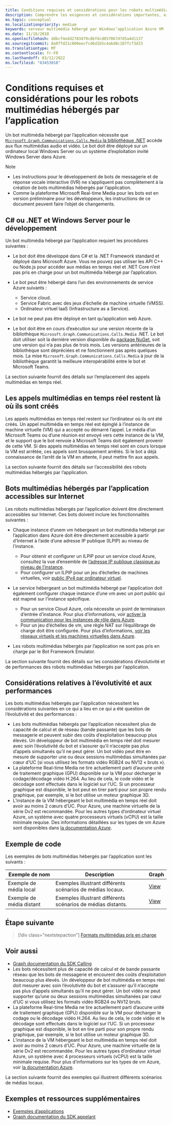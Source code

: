 ```yaml
---
title: Conditions requises et considérations pour les robots multimédias hébergés par l’application
description: Comprendre les exigences et considérations importantes, ainsi que les considérations relatives à l’évolutivité et aux performances liées à la création de bots multimédias hébergés par l’application pour Microsoft Teams à l’aide d’exemples et d’exemples de code.
ms.topic: conceptual
ms.localizationpriority: medium
keywords: serveur multimédia hébergé par Windows’application Azure VM
ms.date: 11/16/2018
ms.openlocfilehash: ddbcf4edd2783d79c8bfdcd057067d7d5a4d1137
ms.sourcegitcommit: 8a0ffd21c800eecfcd6d1b5c4abd8c107fcf3d33
ms.translationtype: MT
ms.contentlocale: fr-FR
ms.lasthandoff: 03/12/2022
ms.locfileid: "63453018"
---
```

# <a name="requirements-and-considerations-for-application-hosted-media-bots"></a>Conditions requises et considérations pour les robots multimédias hébergés par l’application

Un bot multimédia hébergé par l’application nécessite que [`Microsoft.Graph.Communications.Calls.Media` la bibliothèque .NET](https://www.nuget.org/packages/Microsoft.Graph.Communications.Calls.Media/) accède aux flux multimédias audio et vidéo. Le bot doit être déployé sur un ordinateur local Windows Server ou un système d’exploitation invité Windows Server dans Azure.

> [!NOTE]
>
> * Les instructions pour le développement de bots de messagerie et de réponse vocale interactive (IVR) ne s’appliquent pas complètement à la création de bots multimédias hébergés par l’application.
> * Comme la plateforme Microsoft Real-time Media pour les bots est en version préliminaire pour les développeurs, les instructions de ce document peuvent faire l’objet de changements.

## <a name="c-or-net-and-windows-server-for-development"></a>C# ou .NET et Windows Server pour le développement

Un bot multimédia hébergé par l’application requiert les procédures suivantes :

* Le bot doit être développé dans C# et la .NET Framework standard et déployé dans Microsoft Azure. Vous ne pouvez pas utiliser les API C++ ou Node.js pour accéder aux médias en temps réel et .NET Core n’est pas pris en charge pour un bot multimédia hébergé par l’application.

* Le bot peut être hébergé dans l’un des environnements de service Azure suivants :
  * Service cloud.
  * Service Fabric avec des jeux d’échelle de machine virtuelle (VMSS).
  * Ordinateur virtuel IaaS (Infrastructure as a Service).  
  
* Le bot ne peut pas être déployé en tant qu’application web Azure.

* Le bot doit être en cours d’exécution sur une version récente de la bibliothèque `Microsoft.Graph.Communications.Calls.Media` .NET. Le bot doit utiliser soit la dernière version disponible du [package NuGet](https://www.nuget.org/packages/Microsoft.Graph.Communications.Calls.Media/), soit une version qui n’a pas plus de trois mois. Les versions antérieures de la bibliothèque sont dépréciées et ne fonctionnent pas après quelques mois. La mise `Microsoft.Graph.Communications.Calls.Media` à jour de la bibliothèque garantit la meilleure interopérabilité entre le bot et Microsoft Teams.

La section suivante fournit des détails sur l’emplacement des appels multimédias en temps réel.

## <a name="real-time-media-calls-stay-where-they-are-created"></a>Les appels multimédias en temps réel restent là où ils sont créés

Les appels multimédias en temps réel restent sur l’ordinateur où ils ont été créés. Un appel multimédia en temps réel est épinglé à l’instance de machine virtuelle (VM) qui a accepté ou démarré l’appel. Le média d’un Microsoft Teams ou d’une réunion est envoyé vers cette instance de la VM, et le support que le bot renvoie à Microsoft Teams doit également provenir de cette VM. Si des appels multimédias en temps réel sont en cours lorsque la VM est arrêtée, ces appels sont brusquement arrêtés. Si le bot a déjà connaissance de l’arrêt de la VM en attente, il peut mettre fin aux appels.

La section suivante fournit des détails sur l’accessibilité des robots multimédias hébergés par l’application.

## <a name="application-hosted-media-bots-accessible-on-the-internet"></a>Bots multimédias hébergés par l’application accessibles sur Internet

Les robots multimédias hébergés par l’application doivent être directement accessibles sur Internet. Ces bots doivent inclure les fonctionnalités suivantes :

* Chaque instance d’unem vm hébergeant un bot multimédia hébergé par l’application dans Azure doit être directement accessible à partir d’Internet à l’aide d’une adresse IP publique (ILPIP) au niveau de l’instance.
  * Pour obtenir et configurer un ILPIP pour un service cloud Azure, consultez la vue d’ensemble de [l’adresse IP publique classique au niveau de l’instance](/azure/virtual-network/virtual-networks-instance-level-public-ip).
  * Pour configurer un ILPIP pour un jeu d’échelles de machines virtuelles, voir [public IPv4 par ordinateur virtuel](/azure/virtual-machine-scale-sets/virtual-machine-scale-sets-networking#public-ipv4-per-virtual-machine).
* Le service hébergeant un bot multimédia hébergé par l’application doit également configurer chaque instance d’une vm avec un port public qui est mapmé sur l’instance spécifique.
  * Pour un service Cloud Azure, cela nécessite un point de terminaison d’entrée d’instance. Pour plus d’informations, voir [activer la communication pour les instances de rôle dans Azure](/azure/cloud-services/cloud-services-enable-communication-role-instances).
  * Pour un jeu d’échelles de vm, une règle NAT sur l’équilibrage de charge doit être configurée. Pour plus d’informations, [voir les réseaux virtuels et les machines virtuelles dans Azure](/azure/virtual-machines/windows/network-overview).

* Les robots multimédias hébergés par l’application ne sont pas pris en charge par le Bot Framework Emulator.

La section suivante fournit des détails sur les considérations d’évolutivité et de performances des robots multimédias hébergés par l’application.

## <a name="scalability-and-performance-considerations"></a>Considérations relatives à l’évolutivité et aux performances

Les bots multimédias hébergés par l’application nécessitent les considérations suivantes en ce qui a lieu en ce qui a été question de l’évolutivité et des performances :

* Les bots multimédias hébergés par l’application nécessitent plus de capacité de calcul et de réseau (bande passante) que les bots de messagerie et peuvent subir des coûts d’exploitation beaucoup plus élevés. Un développeur de bot multimédia en temps réel doit mesurer avec soin l’évolutivité du bot et s’assurer qu’il n’accepte pas plus d’appels simultanés qu’il ne peut gérer. Un bot vidéo peut être en mesure de supporter une ou deux sessions multimédias simultanées par cœur d’UC (si vous utilisez les formats vidéo RGB24 ou NV12 « bruts »).
* La plateforme Real-time Media ne tire actuellement parti d’aucune unité de traitement graphique (GPU) disponible sur la VM pour décharger le codage/décodage vidéo H.264. Au lieu de cela, le code vidéo et le décodage sont effectués dans le logiciel sur l’UC. Si un processeur graphique est disponible, le bot peut en tirer parti pour son propre rendu graphique, par exemple, si le bot utilise un moteur graphique 3D.
* L’instance de la VM hébergeant le bot multimédia en temps réel doit avoir au moins 2 cœurs d’UC. Pour Azure, une machine virtuelle de la série Dv2 est recommandée. Pour les autres types d’ordinateur virtuel Azure, un système avec quatre processeurs virtuels (vCPU) est la taille minimale requise. Des informations détaillées sur les types de vm Azure sont disponibles dans [la documentation Azure](/azure/virtual-machines/windows/sizes-general).

## <a name="code-sample"></a>Exemple de code

Les exemples de bots multimédias hébergés par l’application sont les suivants :

| **Exemple de nom** | **Description** | **Graph** |
|------------|-------------|-----------|
| Exemple de média local | Exemples illustrant différents scénarios de médias locaux. | [View](https://github.com/microsoftgraph/microsoft-graph-comms-samples/tree/master/Samples/V1.0Samples/LocalMediaSamples) |
| Exemple de média distant | Exemples illustrant différents scénarios de médias distants. | [View](https://github.com/microsoftgraph/microsoft-graph-comms-samples/tree/master/Samples/V1.0Samples/RemoteMediaSamples) |

## <a name="next-step"></a>Étape suivante

> [!div class="nextstepaction"]
> [Formats multimédias pris en charge](~/resources/media-formats.md)

## <a name="see-also"></a>Voir aussi

* [Graph documentation du SDK Calling](https://microsoftgraph.github.io/microsoft-graph-comms-samples/docs/)
* Les bots nécessitent plus de capacité de calcul et de bande passante réseau que les bots de messagerie et encourent des coûts d’exploitation beaucoup plus élevés. Un développeur de bot multimédia en temps réel doit mesurer avec soin l’évolutivité du bot et s’assurer qu’il n’accepte pas plus d’appels simultanés qu’il ne peut gérer. Un bot vidéo ne peut supporter qu’une ou deux sessions multimédias simultanées par cœur d’UC si vous utilisez les formats vidéo RGB24 ou NV12 bruts.
* La plateforme Real-time Media ne tire actuellement parti d’aucune unité de traitement graphique (GPU) disponible sur la VM pour décharger le codage ou le décodage vidéo H.264. Au lieu de cela, le code vidéo et le décodage sont effectués dans le logiciel sur l’UC. Si un processeur graphique est disponible, le bot en tire parti pour son propre rendu graphique, par exemple, si le bot utilise un moteur graphique 3D.
* L’instance de la VM hébergeant le bot multimédia en temps réel doit avoir au moins 2 cœurs d’UC. Pour Azure, une machine virtuelle de la série Dv2 est recommandée. Pour les autres types d’ordinateur virtuel Azure, un système avec 4 processeurs virtuels (vCPU) est la taille minimale requise. Pour plus d’informations sur les types de vm Azure, voir [la documentation Azure](/azure/virtual-machines/windows/sizes-general).

La section suivante fournit des exemples qui illustrent différents scénarios de médias locaux.

## <a name="samples-and-additional-resources"></a>Exemples et ressources supplémentaires

* [Exemples d’applications](https://github.com/microsoftgraph/microsoft-graph-comms-samples/tree/master/Samples/V1.0Samples/LocalMediaSamples)
* [Graph documentation du SDK appelant](https://microsoftgraph.github.io/microsoft-graph-comms-samples/docs/)
